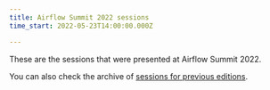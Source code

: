 ```yaml
---
title: Airflow Summit 2022 sessions
time_start: 2022-05-23T14:00:00.000Z

---
```


These are the sessions that were presented at Airflow Summit 2022. 

You can also check the archive of [sessions for previous editions](/sessions). 